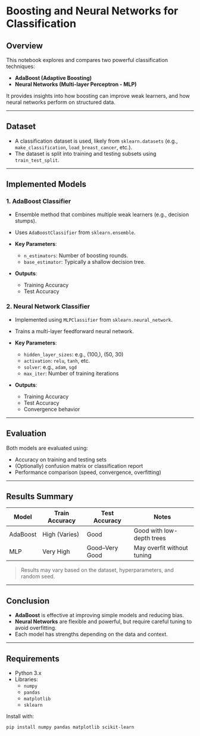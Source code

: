 # Boosting and Neural Networks for Classification

## Overview

This notebook explores and compares two powerful classification techniques:

- **AdaBoost (Adaptive Boosting)**
- **Neural Networks (Multi-layer Perceptron - MLP)**

It provides insights into how boosting can improve weak learners, and how neural networks perform on structured data.

---

## Dataset

- A classification dataset is used, likely from `sklearn.datasets` (e.g., `make_classification`, `load_breast_cancer`, etc.).
- The dataset is split into training and testing subsets using `train_test_split`.

---

## Implemented Models

### 1. AdaBoost Classifier

- Ensemble method that combines multiple weak learners (e.g., decision stumps).
- Uses `AdaBoostClassifier` from `sklearn.ensemble`.
- **Key Parameters**:
  - `n_estimators`: Number of boosting rounds.
  - `base_estimator`: Typically a shallow decision tree.

- **Outputs**:
  - Training Accuracy
  - Test Accuracy

### 2. Neural Network Classifier

- Implemented using `MLPClassifier` from `sklearn.neural_network`.
- Trains a multi-layer feedforward neural network.
- **Key Parameters**:
  - `hidden_layer_sizes`: e.g., (100,), (50, 30)
  - `activation`: `relu`, `tanh`, etc.
  - `solver`: e.g., `adam`, `sgd`
  - `max_iter`: Number of training iterations

- **Outputs**:
  - Training Accuracy
  - Test Accuracy
  - Convergence behavior

---

## Evaluation

Both models are evaluated using:

- Accuracy on training and testing sets
- (Optionally) confusion matrix or classification report
- Performance comparison (speed, convergence, overfitting)

---

## Results Summary

| Model      | Train Accuracy | Test Accuracy | Notes                          |
|------------|----------------|---------------|--------------------------------|
| AdaBoost   | High (Varies)  | Good          | Good with low-depth trees      |
| MLP        | Very High      | Good–Very Good| May overfit without tuning     |

> Results may vary based on the dataset, hyperparameters, and random seed.

---

## Conclusion

- **AdaBoost** is effective at improving simple models and reducing bias.
- **Neural Networks** are flexible and powerful, but require careful tuning to avoid overfitting.
- Each model has strengths depending on the data and context.

---

## Requirements

- Python 3.x
- Libraries:
  - `numpy`
  - `pandas`
  - `matplotlib`
  - `sklearn`

Install with:
```bash
pip install numpy pandas matplotlib scikit-learn
